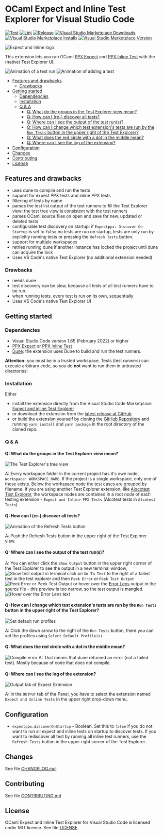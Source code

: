 # OCaml Expect and Inline Test Explorer for Visual Studio Code

[![Test](https://github.com/Release-Candidate/vscode-ocaml-expect-inline/actions/workflows/test.yml/badge.svg)](https://github.com/Release-Candidate/vscode-ocaml-expect-inline/actions/workflows/test.yml)
[![Lint](https://github.com/Release-Candidate/vscode-ocaml-expect-inline/actions/workflows/lint.yml/badge.svg)](https://github.com/Release-Candidate/vscode-ocaml-expect-inline/actions/workflows/lint.yml)
[![Release](https://github.com/Release-Candidate/vscode-ocaml-expect-inline/actions/workflows/release.yml/badge.svg)](https://github.com/Release-Candidate/vscode-ocaml-expect-inline/actions/workflows/release.yml)
[![Visual Studio Marketplace Downloads](https://img.shields.io/visual-studio-marketplace/d/Release-Candidate.vscode-ocaml-expect-inline)](https://marketplace.visualstudio.com/items?itemName=release-candidate.vscode-ocaml-expect-inline)
[![Visual Studio Marketplace Installs](https://img.shields.io/visual-studio-marketplace/i/Release-Candidate.vscode-ocaml-expect-inline)](https://marketplace.visualstudio.com/items?itemName=release-candidate.vscode-ocaml-expect-inline)
[![Visual Studio Marketplace Version](https://img.shields.io/visual-studio-marketplace/v/Release-Candidate.vscode-ocaml-expect-inline)](https://marketplace.visualstudio.com/items?itemName=release-candidate.vscode-ocaml-expect-inline)

![Expect and Inline logo](./images/inline_ppx_banner.png)

This extension lets you run OCaml [PPX Expect](https://github.com/janestreet/ppx_expect) and [PPX Inline Test](https://github.com/janestreet/ppx_inline_test) with the (native) Test Explorer UI.

![Animation of a test run](https://raw.githubusercontent.com/Release-Candidate/vscode-ocaml-expect-inline/main/images/run_tests.gif)
![Animation of adding a test](https://raw.githubusercontent.com/Release-Candidate/vscode-ocaml-expect-inline/main/images/add_test.gif)

- [Features and drawbacks](#features-and-drawbacks)
  - [Drawbacks](#drawbacks)
- [Getting started](#getting-started)
  - [Dependencies](#dependencies)
  - [Installation](#installation)
  - [Q \& A](#q--a)
    - [Q: What do the groups in the Test Explorer view mean?](#q-what-do-the-groups-in-the-test-explorer-view-mean)
    - [Q: How can I (re-) discover all tests?](#q-how-can-i-re--discover-all-tests)
    - [Q: Where can I see the output of the test run(s)?](#q-where-can-i-see-the-output-of-the-test-runs)
    - [Q: How can I change which test extension's tests are run by the `Run Tests` button in the upper right of the Test Explorer?](#q-how-can-i-change-which-test-extensions-tests-are-run-by-the-run-tests-button-in-the-upper-right-of-the-test-explorer)
    - [Q: What does the red circle with a dot in the middle mean?](#q-what-does-the-red-circle-with-a-dot-in-the-middle-mean)
    - [Q: Where can I see the log of the extension?](#q-where-can-i-see-the-log-of-the-extension)
- [Configuration](#configuration)
- [Changes](#changes)
- [Contributing](#contributing)
- [License](#license)

## Features and drawbacks

- uses dune to compile and run the tests
- support for expect PPX tests and inline PPX tests
- filtering of tests by name
- parses the test list output of the test runners to fill the Test Explorer view: the test tree view is consistent with the test runners
- parses OCaml source files on open and save for new, updated or deleted tests
- configurable test discovery on startup: if `Expectppx: Discover On Startup` is set to `false` no tests are run on startup, tests are only run by explicitly running tests or pressing the `Refresh Tests` button.
- support for multiple workspaces
- retries running dune if another instance has locked the project until dune can acquire the lock
- Uses VS Code's native Test Explorer (no additional extension needed)

### Drawbacks

- needs dune
- test discovery can be slow, because all tests of all test runners have to be run.
- when running tests, every test is run on its own, sequentially
- Uses VS Code's native Test Explorer UI

## Getting started

### Dependencies

- Visual Studio Code version 1.65 (February 2022) or higher
- [PPX Expect](https://github.com/janestreet/ppx_expect) or [PPX Inline Test](https://github.com/janestreet/ppx_inline_test)
- [Dune](https://dune.build/): the extension uses Dune to build and run the test runners.

**Attention:** you must be in a trusted workspace. Tests (test runners) can execute arbitrary code, so you do **not** want to run them in untrusted directories!

### Installation

Either

- install the extension directly from the Visual Studio Code Marketplace [Expect and inline  Test Explorer](https://marketplace.visualstudio.com/items?itemName=release-candidate.vscode-ocaml-expect-inline)
- or download the extension from the [latest release at GitHub](https://github.com/Release-Candidate/vscode-ocaml-expect-inline/releases/latest)
- or build the extension yourself by cloning the [GitHub Repository](https://github.com/Release-Candidate/vscode-ocaml-expect-inline) and running `yarn install` and `yarn package` in the root directory of the cloned repo.

### Q & A

#### Q: What do the groups in the Test Explorer view mean?

![The Test Explorer's tree view](https://raw.githubusercontent.com/Release-Candidate/vscode-ocaml-expect-inline/main/images/treeview.png)

A: Every workspace folder in the current project has it's own node, `Workspace: WORKSPACE_NAME`. If the project is a single workspace, only one of these exists. Below the workspace node the test cases are grouped by filename. If you are using another Test Explorer extension, like [Alocotest Test Explorer](https://marketplace.visualstudio.com/items?itemName=release-candidate.vscode-ocaml-alcotest-test-adapter), the workspace nodes are contained in a root node of each testing extension - `Expect and Inline PPX Tests` (Alcotest tests in `Alcotest Tests`)

#### Q: How can I (re-) discover all tests?

![Animation of the Refresh Tests button](https://raw.githubusercontent.com/Release-Candidate/vscode-ocaml-expect-inline/main/images/refresh_tests.gif)

A: Push the Refresh Tests button in the upper right of the Test Explorer view.

#### Q: Where can I see the output of the test run(s)?

A: You can either click the `Show Output` button in the upper right corner of the Test Explorer to see the output in a new terminal window,
![Show test output in terminal](https://raw.githubusercontent.com/Release-Candidate/vscode-ocaml-expect-inline/main/images/test_output_terminal.png)
click on `Go To Test` to the right of a failed test in the test explorer and then `Peek Error` or `Peek Test Output`
![Peek Error or Peek Test Output](https://raw.githubusercontent.com/Release-Candidate/vscode-ocaml-expect-inline/main/images/peek_error.png)
or hover over the [Error Lens](https://marketplace.visualstudio.com/items?itemName=usernamehw.errorlens) output in the source file - this preview is too narrow, so the test output is mangled.
![Hover over the Error Lens text](https://raw.githubusercontent.com/Release-Candidate/vscode-ocaml-expect-inline/main/images/hover_error_lens.png)

#### Q: How can I change which test extension's tests are run by the `Run Tests` button in the upper right of the Test Explorer?

![Set default run profiles](https://raw.githubusercontent.com/Release-Candidate/vscode-ocaml-expect-inline/main/images/run_profiles.png)

A: Click the down arrow to the right of the `Run Tests` button, there you can set the profiles using `Select Default Profile(s)`.

#### Q: What does the red circle with a dot in the middle mean?

![Compile error](https://raw.githubusercontent.com/Release-Candidate/vscode-ocaml-expect-inline/main/images/compile_error.png)
A: That means that dune returned an error (not a failed test). Mostly because of code that does not compile.

#### Q: Where can I see the log of the extension?

![Output tab of Expect Extension](https://raw.githubusercontent.com/Release-Candidate/vscode-ocaml-expect-inline/main/images/output.png)

A: In the `OUTPUT` tab of the Panel, you have to select the extension named `Expect and Inline Tests` in the upper right drop-down menu.

## Configuration

- `expectppx.discoverOnStartup` - Boolean. Set this to `false` if you do not want to run all expect and inline tests on startup to discover tests. If you want to rediscover all test by running all inline test runners, use the `Refresh Tests` button in the upper right corner of the Test Explorer.

## Changes

See file [CHANGELOG.md](CHANGELOG.md).

## Contributing

See file [CONTRIBUTING.md](CONTRIBUTING.md)

## License

OCaml Expect and Inline Test Explorer for Visual Studio Code is licensed under MIT license. See file [LICENSE](LICENSE)

